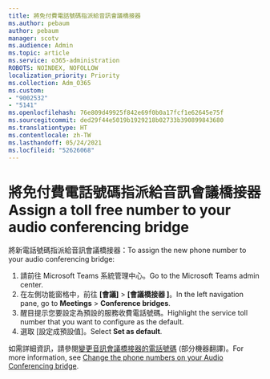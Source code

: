 ```yaml
---
title: 將免付費電話號碼指派給音訊會議橋接器
ms.author: pebaum
author: pebaum
manager: scotv
ms.audience: Admin
ms.topic: article
ms.service: o365-administration
ROBOTS: NOINDEX, NOFOLLOW
localization_priority: Priority
ms.collection: Adm_O365
ms.custom:
- "9002532"
- "5141"
ms.openlocfilehash: 76e809d49925f842e69f0b0a17fcf1e62645e75f
ms.sourcegitcommit: ded29f44e5019b1929218b02733b390899843680
ms.translationtype: HT
ms.contentlocale: zh-TW
ms.lasthandoff: 05/24/2021
ms.locfileid: "52626068"
---
```

# <a name="assign-a-toll-free-number-to-your-audio-conferencing-bridge"></a><span data-ttu-id="f4b3a-102">將免付費電話號碼指派給音訊會議橋接器</span><span class="sxs-lookup"><span data-stu-id="f4b3a-102">Assign a toll free number to your audio conferencing bridge</span></span>

<span data-ttu-id="f4b3a-103">將新電話號碼指派給音訊會議橋接器：</span><span class="sxs-lookup"><span data-stu-id="f4b3a-103">To assign the new phone number to your audio conferencing bridge:</span></span>

1. <span data-ttu-id="f4b3a-104">請前往 Microsoft Teams 系統管理中心。</span><span class="sxs-lookup"><span data-stu-id="f4b3a-104">Go to the Microsoft Teams admin center.</span></span>
1. <span data-ttu-id="f4b3a-105">在左側功能窗格中，前往 **[會議]** > **[會議橋接器
]**。</span><span class="sxs-lookup"><span data-stu-id="f4b3a-105">In the left navigation pane, go to **Meetings** > **Conference bridges**.</span></span>
1. <span data-ttu-id="f4b3a-106">醒目提示您要設定為預設的服務收費電話號碼。</span><span class="sxs-lookup"><span data-stu-id="f4b3a-106">Highlight the service toll number that you want to configure as the default.</span></span>
1. <span data-ttu-id="f4b3a-107">選取 [設定成預設值]。</span><span class="sxs-lookup"><span data-stu-id="f4b3a-107">Select **Set as default**.</span></span>

<span data-ttu-id="f4b3a-108">如需詳細資訊，請參閱[變更音訊會議橋接器的電話號碼](/MicrosoftTeams/change-the-phone-numbers-on-your-audio-conferencing-bridge) (部分機器翻譯)。</span><span class="sxs-lookup"><span data-stu-id="f4b3a-108">For more information, see [Change the phone numbers on your Audio Conferencing bridge](/MicrosoftTeams/change-the-phone-numbers-on-your-audio-conferencing-bridge).</span></span>
